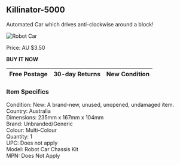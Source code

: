 ## Killinator-5000

Automated Car which drives anti-clockwise around a block!

![Robot Car](https://github.com/frankta13/Team-Asians-Jye/blob/master/killinatioorr5000.PNG)

Price: AU $3.50

**BUY IT NOW**

Free Postage | 30-day Returns | New Condition
-------------|----------------|--------------





### Item Specifics
Condition:  New: A brand-new, unused, unopened, undamaged item.  
Country:    Australia  
Dimensions: 235mm x 167mm x 104mm  
Brand: Unbranded/Generic  
Colour: Multi-Colour  
Quantity: 1  
UPC: Does not apply  
Model: Robot Car Chassis Kit  
MPN: Does Not Apply  
